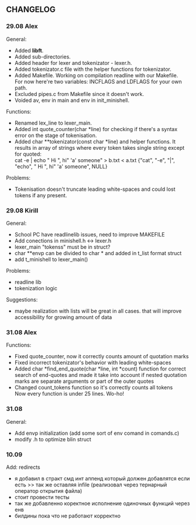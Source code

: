 ## CHANGELOG

### 29.08 Alex
General:
- Added **libft**.
- Added sub-directories.
- Added header for lexer and tokenizator - lexer.h.
- Added tokenizator.c file with the helper functions for tokenizator.
- Added Makefile. Working on compilation readline with our Makefile.  
For now here're two variables: INCFLAGS and LDFLAGS for your own path.
- Excluded pipes.c from Makefile since it doesn't work.
- Voided av, env in main and env in init_minishell.

Functions:
- Renamed lex\_line to lexer\_main.
- Added int	quote_counter(char *line) for checking if there's a syntax error on the stage of tokenisation.
- Added char \*\*tokenizator(const char \*line) and helper functions. It results in array of strings where every token takes single string except for quoted:  
cat -e | echo "  Hi ", hi"     'a' someone" > b.txt  < a.txt
{"cat", "-e", "|", "echo", "  Hi ", hi"     'a' someone", NULL}

Problems:
- Tokenisation doesn't truncate leading white-spaces and could lost tokens if any present.




### 29.08 Kirill

General:
- School PC have readlinelib issues, need to improve MAKEFILE
- Add conections in minishell.h <-> lexer.h
- lexer_main "tokenss" must be in struct?
- char **envp can be divided to char * and added in t_list format struct
- add t_minishell to lexer_main()

Problems:
- readline lib
- tokenization logic

Suggestions:
- maybe realization with lists will be great in all cases. that will improve accessibility for growing amount of data

### 31.08 Alex
Functions:
- Fixed	quote_counter, now it correctly counts amount of quotation marks
- Fixed incorrect tokenizator's behavior with leading white-spaces
- Added char	*find\_end\_quote(char *line, int *count) function for correct search of end-quotes and made it take into account if nested quotation marks are separate arguments or part of the outer quotes
- Changed count\_tokens function so it's correctly counts all tokens  
Now every function is under 25 lines. Wo-ho!



### 31.08

General:
- Add envp initialization (add some sort of env comand in comands.c)
- modify .h to optimize blin struct

### 10.09

Add: redirects
- я добавил в стракт смд инт аппенд который должен добавлятся если есть >> так же оставляя infile (реализовал через тернарный оператор открытия файла)
- стоит провести тесты 
- так же добавленно коректное исполнение одиночных функций через енв
- билдины пока что не работают корректно 
